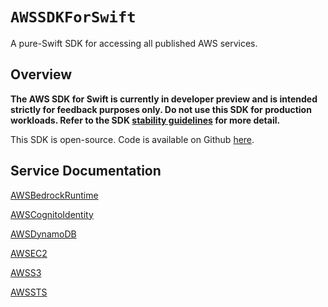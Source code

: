 # ``AWSSDKForSwift``

A pure-Swift SDK for accessing all published AWS services.

## Overview

**The AWS SDK for Swift is currently in developer preview and is intended strictly for feedback purposes only. Do not use this SDK for production workloads. Refer to the SDK [stability guidelines](docs/stability.md) for more detail.**

This SDK is open-source.  Code is available on Github [here](https://github.com/awslabs/aws-sdk-swift).

## Service Documentation


[AWSBedrockRuntime](../../../../../swift/api/awsbedrockruntime/latest)

[AWSCognitoIdentity](../../../../../swift/api/awscognitoidentity/latest)

[AWSDynamoDB](../../../../../swift/api/awsdynamodb/latest)

[AWSEC2](../../../../../swift/api/awsec2/latest)

[AWSS3](../../../../../swift/api/awss3/latest)

[AWSSTS](../../../../../swift/api/awssts/latest)

